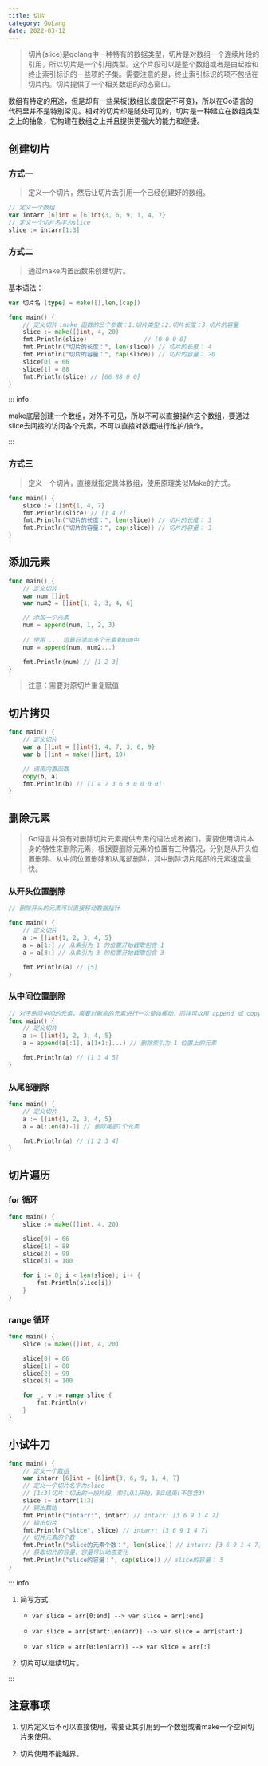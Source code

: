 ```yaml
---
title: 切片
category: GoLang
date: 2022-03-12
---
```


> 切片(slice)是golang中一种特有的数据类型，切片是对数组一个连续片段的引用，所以切片是一个引用类型。这个片段可以是整个数组或者是由起始和终止索引标识的一些项的子集。需要注意的是，终止索引标识的项不包括在切片内。切片提供了一个相关数组的动态窗口。

数组有特定的用途，但是却有一些呆板(数组长度固定不可变)，所以在Go语言的代码里并不是特别常见。相对的切片却是随处可见的，切片是一种建立在数组类型之上的抽象，它构建在数组之上并且提供更强大的能力和便捷。

## 创建切片

### 方式一

> 定义一个切片，然后让切片去引用一个已经创建好的数组。

```go
// 定义一个数组
var intarr [6]int = [6]int{3, 6, 9, 1, 4, 7}
// 定义一个切片名字为slice
slice := intarr[1:3]
```

### 方式二

> 通过make内置函数来创建切片。

基本语法：

```go
var 切片名 [type] = make([],len,[cap])
```

```go
func main() {
	// 定义切片：make 函数的三个参数：1.切片类型；2.切片长度；3.切片的容量
	slice := make([]int, 4, 20)
	fmt.Println(slice)                // [0 0 0 0]
	fmt.Println("切片的长度：", len(slice)) // 切片的长度： 4
	fmt.Println("切片的容量：", cap(slice)) // 切片的容量： 20
	slice[0] = 66
	slice[1] = 88
	fmt.Println(slice) // [66 88 0 0]
}
```

::: info

make底层创建一个数组，对外不可见，所以不可以直接操作这个数组，要通过slice去间接的访问各个元素，不可以直接对数组进行维护/操作。

:::

### 方式三

> 定义一个切片，直接就指定具体数组，使用原理类似Make的方式。

```go
func main() {
	slice := []int{1, 4, 7}
	fmt.Println(slice) // [1 4 7]
	fmt.Println("切片的长度：", len(slice)) // 切片的长度： 3
	fmt.Println("切片的容量：", cap(slice)) // 切片的容量： 3
}
```

## 添加元素

```go
func main() {
	// 定义切片
	var num []int
    var num2 = []int{1, 2, 3, 4, 6}

    // 添加一个元素
	num = append(num, 1, 2, 3)
    
    // 使用 ... 运算符添加多个元素到num中
	num = append(num, num2...)

	fmt.Println(num) // [1 2 3]
}
```

> 注意：需要对原切片重复赋值

## 切片拷贝

```go
func main() {
	// 定义切片
	var a []int = []int{1, 4, 7, 3, 6, 9}
	var b []int = make([]int, 10)

    // 调用内置函数
	copy(b, a)
	fmt.Println(b) // [1 4 7 3 6 9 0 0 0 0]
}
```

## 删除元素

> Go语言并没有对删除切片元素提供专用的语法或者接口，需要使用切片本身的特性来删除元素，根据要删除元素的位置有三种情况，分别是从开头位置删除、从中间位置删除和从尾部删除，其中删除切片尾部的元素速度最快。

### 从开头位置删除

```go
// 删除开头的元素可以直接移动数据指针

func main() {
	// 定义切片
	a := []int{1, 2, 3, 4, 5}
	a = a[1:] // 从索引为 1 的位置开始截取包含 1
	a = a[3:] // 从索引为 3 的位置开始截取包含 3

	fmt.Println(a) // [5]
}
```

### 从中间位置删除

```go
// 对于删除中间的元素，需要对剩余的元素进行一次整体挪动，同样可以用 append 或 copy 原地完成：
func main() {
	// 定义切片
	a := []int{1, 2, 3, 4, 5}
	a = append(a[:1], a[1+1:]...) // 删除索引为 1 位置上的元素

	fmt.Println(a) // [1 3 4 5]
}
```

### 从尾部删除

```go
func main() {
	// 定义切片
	a := []int{1, 2, 3, 4, 5}
	a = a[:len(a)-1] // 删除尾部1个元素

	fmt.Println(a) // [1 2 3 4]
}
```

## 切片遍历

### for 循环

```go
func main() {
	slice := make([]int, 4, 20)

	slice[0] = 66
	slice[1] = 88
	slice[2] = 99
	slice[3] = 100

	for i := 0; i < len(slice); i++ {
		fmt.Println(slice[i])
	}
}
```

### range 循环

```go
func main() {
	slice := make([]int, 4, 20)

	slice[0] = 66
	slice[1] = 88
	slice[2] = 99
	slice[3] = 100

	for _, v := range slice {
		fmt.Println(v)
	}
}
```

## 小试牛刀

```go
func main() {
	// 定义一个数组
	var intarr [6]int = [6]int{3, 6, 9, 1, 4, 7}
	// 定义一个切片名字为slice
	// [1:3]切片：切出的一段片段，索引从1开始，到3结束(不包含3)
	slice := intarr[1:3]
	// 输出数组
	fmt.Println("intarr:", intarr) // intarr: [3 6 9 1 4 7]
	// 输出切片
	fmt.Println("slice", slice) // intarr: [3 6 9 1 4 7]
	// 切片元素的个数
	fmt.Println("slice的元素个数：", len(slice)) // intarr: [3 6 9 1 4 7]
	// 获取切片的容量，容量可以动态变化
	fmt.Println("slice的容量：", cap(slice)) // slice的容量： 5
}
```

::: info

1. 简写方式

   - `var slice = arr[0:end] --> var slice = arr[:end]`

   - `var slice = arr[start:len(arr)] --> var slice = arr[start:]`

   - `var slice = arr[0:len(arr)] --> var slice = arr[:]`

2. 切片可以继续切片。

:::

## 注意事项

1. 切片定义后不可以直接使用，需要让其引用到一个数组或者make一个空间切片来使用。

2. 切片使用不能越界。

   